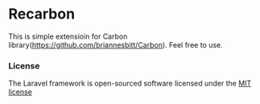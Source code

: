 Recarbon
========

This is simple extensioin for Carbon library(https://github.com/briannesbitt/Carbon). Feel free to use.

### License

The Laravel framework is open-sourced software licensed under the [MIT license](http://opensource.org/licenses/MIT)
